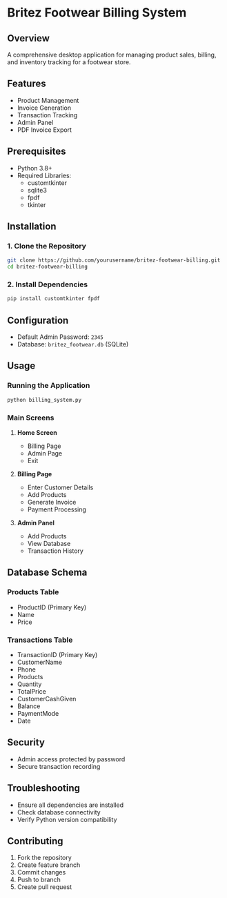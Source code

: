 # Britez Footwear Billing System

## Overview
A comprehensive desktop application for managing product sales, billing, and inventory tracking for a footwear store.

## Features
- Product Management
- Invoice Generation
- Transaction Tracking
- Admin Panel
- PDF Invoice Export

## Prerequisites
- Python 3.8+
- Required Libraries:
  - customtkinter
  - sqlite3
  - fpdf
  - tkinter

## Installation

### 1. Clone the Repository
```bash
git clone https://github.com/yourusername/britez-footwear-billing.git
cd britez-footwear-billing
```

### 2. Install Dependencies
```bash
pip install customtkinter fpdf
```

## Configuration
- Default Admin Password: `2345`
- Database: `britez_footwear.db` (SQLite)

## Usage

### Running the Application
```bash
python billing_system.py
```

### Main Screens
1. **Home Screen**
   - Billing Page
   - Admin Page
   - Exit

2. **Billing Page**
   - Enter Customer Details
   - Add Products
   - Generate Invoice
   - Payment Processing

3. **Admin Panel**
   - Add Products
   - View Database
   - Transaction History

## Database Schema

### Products Table
- ProductID (Primary Key)
- Name
- Price

### Transactions Table
- TransactionID (Primary Key)
- CustomerName
- Phone
- Products
- Quantity
- TotalPrice
- CustomerCashGiven
- Balance
- PaymentMode
- Date

## Security
- Admin access protected by password
- Secure transaction recording

## Troubleshooting
- Ensure all dependencies are installed
- Check database connectivity
- Verify Python version compatibility

## Contributing
1. Fork the repository
2. Create feature branch
3. Commit changes
4. Push to branch
5. Create pull request



